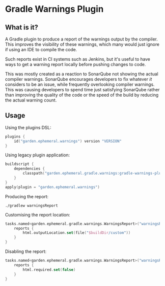 Gradle Warnings Plugin
======================

What is it?
-----------

A Gradle plugin to produce a report of the warnings output by the compiler.
This improves the visibility of these warnings, which many would just ignore if
using an IDE to compile the code.

Such reports exist in CI systems such as Jenkins, but it's useful to have ways
to get a warning report locally before pushing changes to code.

This was mostly created as a reaction to SonarQube not showing the actual
compiler warnings. SonarQube encourages developers to fix whatever _it_
considers to be an issue, while frequently overlooking compiler warnings.
This was causing developers to spend time just satisfying SonarQube rather
than improving the quality of the code or the speed of the build by reducing
the actual warning count.

Usage
-----

Using the plugins DSL:

```kotlin
plugins {
    id("garden.ephemeral.warnings") version "VERSION"
}
```

Using legacy plugin application:

```kotlin
buildscript {
    dependencies {
        classpath("garden.ephemeral.gradle.warnings:gradle-warnings-plugin:VERSION")
    }
}
apply(plugin = "garden.ephemeral.warnings")
```

Producing the report:

```shell
./gradlew warningsReport
```

Customising the report location:

```kotlin
tasks.named<garden.ephemeral.gradle.warnings.WarningsReport>("warningsReport") {
    reports {
        html.outputLocation.set(file("$buildDir/custom"))
    }
}
```

Disabling the report:

```kotlin
tasks.named<garden.ephemeral.gradle.warnings.WarningsReport>("warningsReport") {
    reports {
        html.required.set(false)
    }
}
```
